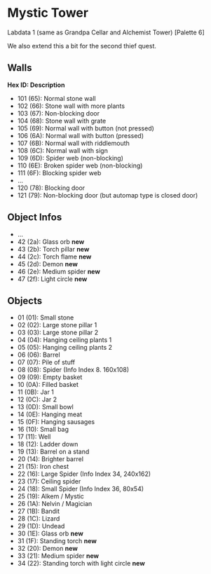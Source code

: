 # Mystic Tower

Labdata 1 (same as Grandpa Cellar and Alchemist Tower) [Palette 6]

We also extend this a bit for the second thief quest.

## Walls

**Hex ID: Description**

-   101 (65): Normal stone wall
-   102 (66): Stone wall with more plants
-   103 (67): Non-blocking door
-   104 (68): Stone wall with grate
-   105 (69): Normal wall with button (not pressed)
-   106 (6A): Normal wall with button (pressed)
-   107 (6B): Normal wall with riddlemouth
-   108 (6C): Normal wall with sign
-   109 (6D): Spider web (non-blocking)
-   110 (6E): Broken spider web (non-blocking)
-   111 (6F): Blocking spider web
-   ...
-   120 (78): Blocking door
-   121 (79): Non-blocking door (but automap type is closed door)

## Object Infos

-   ...
-   42 (2a): Glass orb **new**
-   43 (2b): Torch pillar **new**
-   44 (2c): Torch flame **new**
-   45 (2d): Demon **new**
-   46 (2e): Medium spider **new**
-   47 (2f): Light circle **new**

## Objects

-   01 (01): Small stone
-   02 (02): Large stone pillar 1
-   03 (03): Large stone pillar 2
-   04 (04): Hanging ceiling plants 1
-   05 (05): Hanging ceiling plants 2
-   06 (06): Barrel
-   07 (07): Pile of stuff
-   08 (08): Spider (Info Index 8. 160x108)
-   09 (09): Empty basket
-   10 (0A): Filled basket
-   11 (0B): Jar 1
-   12 (0C): Jar 2
-   13 (0D): Small bowl
-   14 (0E): Hanging meat
-   15 (0F): Hanging sausages
-   16 (10): Small bag
-   17 (11): Well
-   18 (12): Ladder down
-   19 (13): Barrel on a stand
-   20 (14): Brighter barrel
-   21 (15): Iron chest
-   22 (16): Large Spider (Info Index 34, 240x162)
-   23 (17): Ceiling spider
-   24 (18): Small Spider (Info Index 36, 80x54)
-   25 (19): Alkem / Mystic
-   26 (1A): Nelvin / Magician
-   27 (1B): Bandit
-   28 (1C): Lizard
-   29 (1D): Undead
-   30 (1E): Glass orb **new**
-   31 (1F): Standing torch **new**
-   32 (20): Demon **new**
-   33 (21): Medium spider **new**
-   34 (22): Standing torch with light circle **new**

